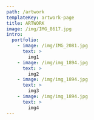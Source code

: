 ```yaml
---
path: /artwork
templateKey: artwork-page
title: ARTWORK
image: /img/IMG_8617.jpg
intro:
  portfolio:
    - image: /img/IMG_2081.jpg
      text: >
        img1
    - image: /img/img_1894.jpg
      text: >
        img2
    - image: /img/img_1894.jpg
      text: >
        img3
    - image: /img/img_1894.jpg
      text: >
        img4
---
```


